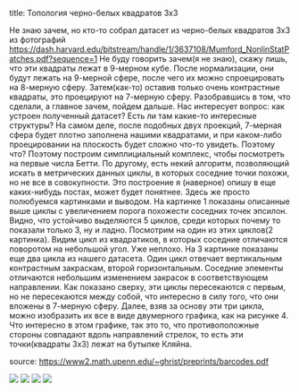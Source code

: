 title: Топология черно-белых квадратов 3x3

Не знаю зачем, но кто-то собрал датасет из черно-белых квадратов 3x3 из фотографий
https://dash.harvard.edu/bitstream/handle/1/3637108/Mumford_NonlinStatPatches.pdf?sequence=1
Не буду говорить зачем(я не знаю), скажу лишь, что эти квадраты лежат в 9-мерном кубе. После нормализации, они будут лежать на 9-мерной сфере, после чего их можно спроецировать на 8-мерную сферу. Затем(как-то) оставив только очень контрастные квадраты, это проецируют на 7-мерную сферу.
Разобравшись в том, что сделали, а главное зачем, пойдем дальше. Нас интересует вопрос: как устроен полученный датасет? Есть ли там какие-то интересные структуры?
На самом деле, после подобных двух проекций, 7-мерная сфера будет плотно заполнена нашими квадратами, и при каком-либо проецировании на плоскость будет сложно что-то увидеть. Поэтому что? Поэтому построим симплициальный комплекс, чтобы посмотреть на первые числа Бетти. По другому, есть некий алгоритм, позволяющий искать в метрических данных циклы, в которых соседние точки похожи, но не все в совокупности. Это построение я (наверное) опишу в еще каких-нибудь постах, может будет понятнее. Здесь же просто полюбуемся картинками и выводом. На картинке 1 показаны описанные выше циклы с увеличением порога похожести соседних точек эпсилон. Видно, что устойчиво выделяются 5 циклов, среди которых почему то показали только 3, ну и ладно. Посмотрим на один из этих циклов(2 картинка). Видим цикл из квадратиков, в которых соседние отличаются поворотом на небольшой угол. Уже неплохо.
На 3 картинке показаны еще два цикла из нашего датасета. Один цикл отвечает вертикальным контрастным закраскам, второй горизонтальным. Соседние элементы отличаются небольшим изменением закрасок в соответствующем направлении. Как показано сверху, эти циклы пересекаются с первым, но не пересекаются между собой, что интересно в силу того, что они вложены в 7-мерную сферу.
Далее, взяв за основу эти три цикла, можно изобразить их все в виде двумерного графика, как на рисунке 4. Что интересно в этом графике, так это то, что противоположные стороны совпадают вдоль направлений стрелок, то есть эти точки(квадраты 3x3) лежат на бутылке Кляйна.

source: https://www2.math.upenn.edu/~ghrist/preprints/barcodes.pdf

![](/static/img/2qv1fC0GkRU.jpg)
![](/static/img/MXQACyee95w.jpg)
![](/static/img/AkWhLfX-uwk.jpg)
![](/static/img/KJgBscI8TfU.jpg)
